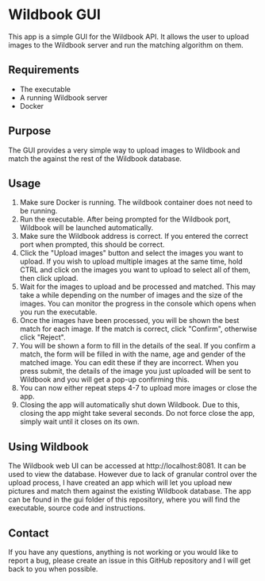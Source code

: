 # Wildbook GUI

This app is a simple GUI for the Wildbook API. It allows the user to upload images to the Wildbook server and run the matching algorithm on them.

## Requirements
- The executable
- A running Wildbook server
- Docker

## Purpose
The GUI provides a very simple way to upload images to Wildbook and match the against the rest of  the Wildbook database. 

## Usage
1. Make sure Docker is running. The wildbook container does not need  to be running. 
2. Run the executable. After being prompted for the Wildbook port, Wildbook will be launched automatically. 
3. Make sure the Wildbook address is correct. If  you entered the correct port when prompted, this  should be correct.  
4. Click the "Upload images" button and select the images you want to upload. If you wish to upload multiple images at the same time, hold CTRL and click on the images you want to upload to select all of them, then click upload.
5. Wait for the images to upload and  be processed and matched. This may take a while depending on the number of images and the size of the images.  You can monitor the progress in the console which opens when you run the executable. 
6. Once the images have been processed, you will be shown the best match for each image. If the match is correct, click "Confirm", otherwise click "Reject". 
7. You will be shown  a form to fill in the details of the seal. If you confirm a match, the form will be filled in with the name, age and gender of the matched image. You can edit these if they are incorrect. When you press submit, the details of the image you just uploaded will be sent to Wildbook and you will get a pop-up confirming this. 
8. You can now either repeat steps 4-7 to upload more images or close the app.
9. Closing the app will automatically shut down Wildbook. Due to this, closing the app might take several seconds. Do not force close the app, simply wait until it closes on its own. 

## Using Wildbook
The Wildbook web UI can be accessed at http://localhost:8081. It can be used to view the database. However due to lack of granular control over the upload process, I have created an app which will let you upload new pictures and  match them against the existing Wildbook database.
The app can be found in the gui folder of this repository, where you will find the executable, source code and instructions.

## Contact
If you have any questions, anything is not working or you would like to report a bug, please create an issue in this GitHub repository and I will get back to you when possible.